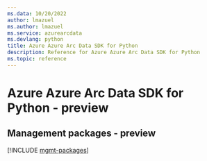 ```yaml
---
ms.data: 10/20/2022
author: lmazuel
ms.author: lmazuel
ms.service: azurearcdata
ms.devlang: python
title: Azure Azure Arc Data SDK for Python
description: Reference for Azure Azure Arc Data SDK for Python
ms.topic: reference
---
```

# Azure Azure Arc Data SDK for Python - preview

## Management packages - preview
[!INCLUDE [mgmt-packages](azure-arc-data-mgmt-index.md)]